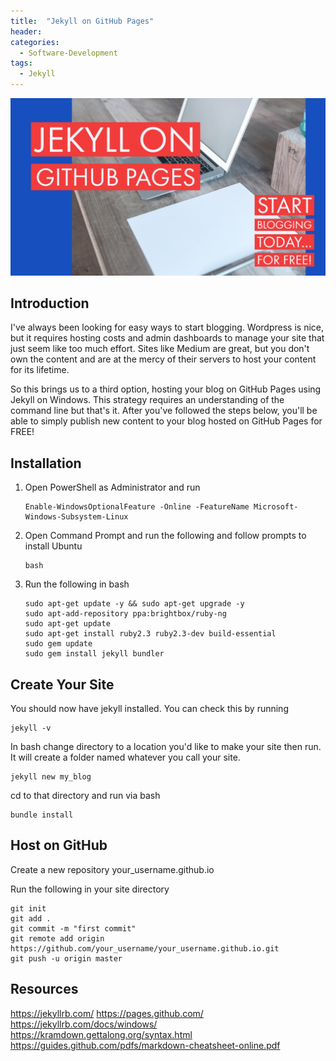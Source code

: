 ```yaml
---
title:  "Jekyll on GitHub Pages"
header:
categories: 
  - Software-Development
tags:
  - Jekyll
---
```


![header](/assets/posts/2017-08-08-jekyll-on-github-pages/header.jpg)

## Introduction

I've always been looking for easy ways to start blogging. Wordpress is nice, but it requires hosting costs and admin dashboards to manage your site that just seem like too much effort. Sites like Medium are great, but you don't own the content and are at the mercy of their servers to host your content for its lifetime.

So this brings us to a third option, hosting your blog on GitHub Pages using Jekyll on Windows. This strategy requires an understanding of the command line but that's it. After you've followed the steps below, you'll be able to simply publish new content to your blog hosted on GitHub Pages for FREE!

## Installation

1. Open PowerShell as Administrator and run
    ```
    Enable-WindowsOptionalFeature -Online -FeatureName Microsoft-Windows-Subsystem-Linux
    ```
2. Open Command Prompt and run the following and follow prompts to install Ubuntu
    ```
    bash
    ```
3. Run the following in bash
    ```
    sudo apt-get update -y && sudo apt-get upgrade -y
    sudo apt-add-repository ppa:brightbox/ruby-ng
    sudo apt-get update
    sudo apt-get install ruby2.3 ruby2.3-dev build-essential
    sudo gem update
    sudo gem install jekyll bundler
    ```

## Create Your Site

You should now have jekyll installed. You can check this by running
```
jekyll -v
```

In bash change directory to a location you'd like to make your site then run. It will create a folder named whatever you call your site.
```
jekyll new my_blog
```
cd to that directory and run via bash
```
bundle install
```

## Host on GitHub

Create a new repository your_username.github.io

Run the following in your site directory
```
git init
git add .
git commit -m "first commit"
git remote add origin https://github.com/your_username/your_username.github.io.git
git push -u origin master
```

## Resources

<https://jekyllrb.com/>
<https://pages.github.com/>
<https://jekyllrb.com/docs/windows/>
<https://kramdown.gettalong.org/syntax.html>
<https://guides.github.com/pdfs/markdown-cheatsheet-online.pdf>
